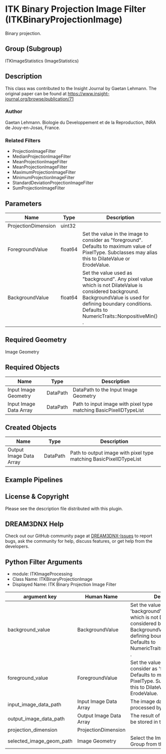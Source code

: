 # ITK Binary Projection Image Filter (ITKBinaryProjectionImage)

Binary projection.

## Group (Subgroup)

ITKImageStatistics (ImageStatistics)

## Description

This class was contributed to the Insight Journal by Gaetan Lehmann. The original paper can be found at https://www.insight-journal.org/browse/publication/71 

### Author

 Gaetan Lehmann. Biologie du Developpement et de la Reproduction, INRA de Jouy-en-Josas, France.

### Related Filters

- ProjectionImageFilter 
- MedianProjectionImageFilter 
- MeanProjectionImageFilter 
- MeanProjectionImageFilter 
- MaximumProjectionImageFilter 
- MinimumProjectionImageFilter 
- StandardDeviationProjectionImageFilter 
- SumProjectionImageFilter

## Parameters

| Name | Type | Description |
|------|------|-------------|
| ProjectionDimension | uint32 |  |
| ForegroundValue | float64 | Set the value in the image to consider as "foreground". Defaults to maximum value of PixelType. Subclasses may alias this to DilateValue or ErodeValue. |
| BackgroundValue | float64 | Set the value used as "background". Any pixel value which is not DilateValue is considered background. BackgroundValue is used for defining boundary conditions. Defaults to NumericTraits<PixelType>::NonpositiveMin() . |

## Required Geometry

Image Geometry

## Required Objects

| Name |Type | Description |
|-----|------|-------------|
| Input Image Geometry | DataPath | DataPath to the Input Image Geometry |
| Input Image Data Array | DataPath | Path to input image with pixel type matching BasicPixelIDTypeList |

## Created Objects

| Name |Type | Description |
|-----|------|-------------|
| Output Image Data Array | DataPath | Path to output image with pixel type matching BasicPixelIDTypeList |

## Example Pipelines


## License & Copyright

Please see the description file distributed with this plugin.


## DREAM3DNX Help

Check out our GitHub community page at [DREAM3DNX-Issues](https://github.com/BlueQuartzSoftware/DREAM3DNX-Issues) to report bugs, ask the community for help, discuss features, or get help from the developers.

## Python Filter Arguments

+ module: ITKImageProcessing
+ Class Name: ITKBinaryProjectionImage
+ Displayed Name: ITK Binary Projection Image Filter

| argument key | Human Name | Description | Parameter Type |
|--------------|------------|-------------|----------------|
| background_value | BackgroundValue | Set the value used as 'background'. Any pixel value which is not DilateValue is considered background. BackgroundValue is used for defining boundary conditions. Defaults to NumericTraits<PixelType>::NonpositiveMin() . | complex.Float64Parameter |
| foreground_value | ForegroundValue | Set the value in the image to consider as 'foreground'. Defaults to maximum value of PixelType. Subclasses may alias this to DilateValue or ErodeValue. | complex.Float64Parameter |
| input_image_data_path | Input Image Data Array | The image data that will be processed by this filter. | complex.ArraySelectionParameter |
| output_image_data_path | Output Image Data Array | The result of the processing will be stored in this Data Array. | complex.DataObjectNameParameter |
| projection_dimension | ProjectionDimension |  | complex.UInt32Parameter |
| selected_image_geom_path | Image Geometry | Select the Image Geometry Group from the DataStructure. | complex.GeometrySelectionParameter |

